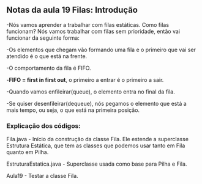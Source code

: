 ## Notas da aula 19 Filas: Introdução

-Nós vamos aprender a trabalhar com filas estáticas. Como filas funcionam? Nós vamos trabalhar com filas sem prioridade, então vai funcionar da seguinte forma:

-Os elementos que chegam vão formando uma fila e o primeiro que vai ser atendido é o que está na frente.

-O comportamento da fila é FIFO.

-**FIFO = first in first out**, o primeiro a entrar é o primeiro a sair.

-Quando vamos enfileirar(queue), o elemento entra no final da fila.

-Se quiser desenfileirar(dequeue), nós pegamos o elemento que está a mais tempo, ou seja, o que está na primeira posição. 

### Explicação dos códigos:

Fila.java - Início da construção da classe Fila. Ele estende a superclasse Estrutura Estática, que tem as classes que podemos usar tanto em Fila quanto em Pilha.

EstruturaEstatica.java - Superclasse usada como base para Pilha e Fila.

Aula19 - Testar a classe Fila.
